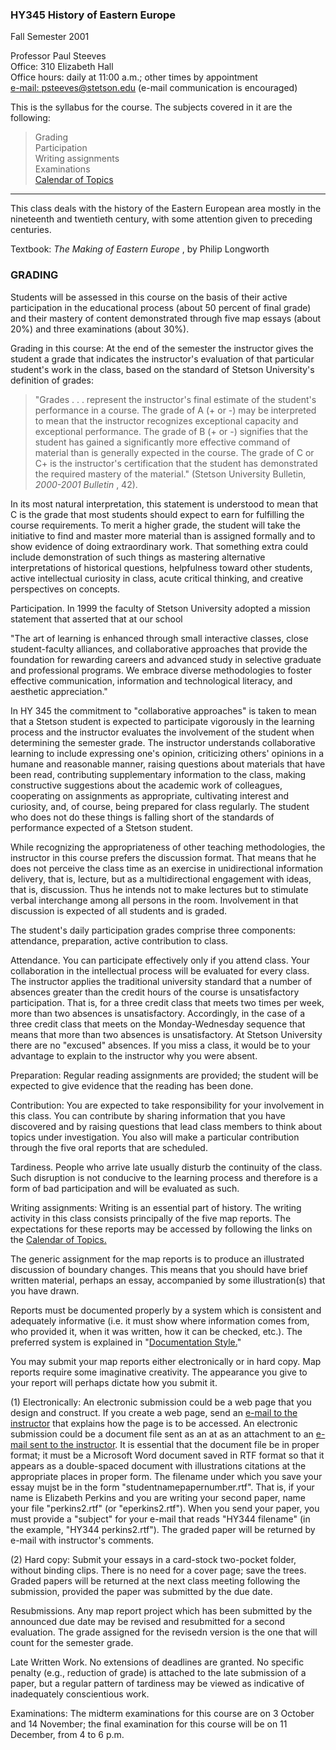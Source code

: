 ###  HY345 History of Eastern Europe  
Fall Semester 2001

  
Professor Paul Steeves  
Office: 310 Elizabeth Hall  
Office hours: daily at 11:00 a.m.; other times by appointment  
[e-mail: psteeves@stetson.edu](mailto:psteeves@stetson.edu)   (e-mail
communication is encouraged)

This is the syllabus for the course. The subjects covered in it are the
following:

> Grading  
> Participation  
> Writing assignments  
> Examinations  
> [Calendar of Topics](0201_345.cal.html)

* * *

This class deals with the history of the Eastern European area mostly in the
nineteenth and twentieth century, with some attention given to preceding
centuries.

Textbook: _The Making of Eastern Europe_ , by Philip Longworth

###  GRADING

Students will be assessed in this course on the basis of their active
participation in the educational process (about 50 percent of final grade) and
their mastery of content demonstrated through five map essays (about 20%)  and
three examinations (about 30%).

Grading in this course: At the end of the semester the instructor gives the
student a grade that indicates the instructor's evaluation of that particular
student's work in the class, based on the standard of Stetson University's
definition of grades:

> "Grades . . . represent the instructor's final estimate of the student's
performance in a course. The grade of A (+ or -) may be interpreted to mean
that the instructor recognizes exceptional capacity and exceptional
performance. The grade of B (+ or -) signifies that the student has gained a
significantly more effective command of material than is generally expected in
the course. The grade of C or C+ is the instructor's certification that the
student has demonstrated the required mastery of the material." (Stetson
University Bulletin, _2000-2001 Bulletin_ , 42).

In its most natural interpretation, this statement is understood to mean that
C is the grade that most students should expect to earn for fulfilling the
course requirements. To merit a higher grade, the student will take the
initiative to find and master more material than is assigned formally and to
show evidence of doing extraordinary work. That something extra could include
demonstration of such things as mastering alternative interpretations of
historical questions, helpfulness toward other students, active intellectual
curiosity in class, acute critical thinking, and creative perspectives on
concepts.

Participation. In 1999 the faculty of Stetson University adopted a mission
statement that asserted that at our school

"The art of learning is enhanced through small interactive classes, close
student-faculty alliances, and collaborative approaches that provide the
foundation for rewarding careers and advanced study in selective graduate and
professional programs. We embrace diverse methodologies to foster effective
communication, information and technological literacy, and aesthetic
appreciation."

In HY 345 the commitment to "collaborative approaches" is taken to mean that a
Stetson student is expected to participate vigorously in the learning process
and the instructor evaluates the involvement of the student when determining
the semester grade. The instructor understands collaborative learning to
include expressing one's opinion, criticizing others' opinions in a humane and
reasonable manner, raising questions about materials that have been read,
contributing supplementary information to the class, making constructive
suggestions about the academic work of colleagues, cooperating on assignments
as appropriate, cultivating interest and curiosity, and, of course, being
prepared for class regularly. The student who does not do these things is
falling short of the standards of performance expected of a Stetson student.

While recognizing the appropriateness of other teaching methodologies, the
instructor in this course prefers the discussion format. That means that he
does not perceive the class time as an exercise in unidirectional information
delivery, that is, lecture, but as a multidirectional engagement with ideas,
that is, discussion. Thus he intends not to make lectures but to stimulate
verbal interchange among all persons in the room. Involvement in that
discussion is expected of all students and is graded.

The student's daily participation grades comprise three components:
attendance, preparation, active contribution to class.

Attendance. You can participate effectively only if you attend class. Your
collaboration in the intellectual process will be evaluated for every class.
The instructor applies the traditional university standard that a number of
absences greater than the credit hours of the course is unsatisfactory
participation. That is, for a three credit class that meets two times per
week, more than two absences is unsatisfactory. Accordingly, in the case of a
three credit class that meets on the Monday-Wednesday sequence that means that
more than two absences is unsatisfactory. At Stetson University there are no
"excused" absences. If you miss a class, it would be to your advantage to
explain to the instructor why you were absent.

Preparation: Regular reading assignments are provided; the student will be
expected to give evidence that the reading has been done.

Contribution: You are expected to take responsibility for your involvement in
this class. You can contribute by sharing information that you have discovered
and by raising questions that lead class members to think about topics under
investigation. You also will make a particular contribution through the five
oral reports that are scheduled.

Tardiness. People who arrive late usually disturb the continuity of the class.
Such disruption is not conducive to the learning process and therefore is a
form of bad participation and will be evaluated as such.

Writing assignments: Writing is an essential part of history. The writing
activity in this class consists principally of the five map reports. The
expectations for these reports may be accessed by following the links on the
[Calendar of Topics.](0201_345.cal.html)

The generic assignment for the map reports is to produce an illustrated
discussion of boundary changes. This means that you should have brief written
material, perhaps an essay, accompanied by some illustration(s) that you have
drawn.

Reports must be documented properly by a system which is consistent and
adequately informative (i.e. it must show where information comes from, who
provided it, when it was written, how it can be checked, etc.). The preferred
system is explained in "[Documentation
Style](documentationstyle.html)[.](housekeeping%2001_01/documentationstyle.html)"

You may submit your map reports either electronically or in hard copy.  Map
reports require some imaginative creativity. The appearance you give to your
report will perhaps dictate how you submit it.

(1) Electronically: An electronic submission could be a web page that you
design and construct. If you create a web page, send an [e-mail to the
instructor](mailto:psteeves@stetson.edu) that explains how the page is to be
accessed. An electronic submission could be a document file sent as an at as
an attachment to an [e-mail sent to the
instructor](mailto:psteeves@stetson.edu). It is essential that the document
file be in proper format; it must be a Microsoft Word document saved in RTF
format so that it appears as a double-spaced document with illustrations
citations at the appropriate places in proper form. The filename under which
you save your essay mujst be in the form "studentnamepapernumber.rtf". That
is, if your name is Elizabeth Perkins and you are writing your second paper,
name your file "perkins2.rtf" (or "eperkins2.rtf").  When you send your paper,
you must provide a "subject" for your e-mail that reads "HY344 filename" (in
the example, "HY344 perkins2.rtf"). The graded paper will be returned by
e-mail with instructor's comments.

(2) Hard copy: Submit your essays in a card-stock two-pocket folder, without
binding clips. There is no need for a cover page; save the trees. Graded
papers will be returned at the next class meeting following the submission,
provided the paper was submitted by the due date.

Resubmissions. Any map report project which has been submitted by the
announced due date may be revised and resubmitted for a second evaluation. The
grade assigned for the revisedn version is the one that will count for the
semester grade.

Late Written Work. No extensions of deadlines are granted. No specific penalty
(e.g., reduction of grade)  is attached to the late submission of a paper, but
a regular pattern of tardiness may be viewed as indicative of inadequately
conscientious work.

Examinations: The midterm examinations for this course are on 3 October and 14
November; the final examination for this course will be on 11 December, from 4
to 6 p.m.  


